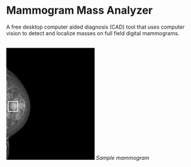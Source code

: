 # Mammogram Mass Analyzer
A free desktop computer aided diagnosis (CAD) tool that uses computer vision to detect and localize masses on full field digital mammograms.

<br>
<img src="https://github.com/vbookshelf/Mammogram-Mass-Analyzer/blob/main/images/sample_image.png" height="300"></img>
<i>Sample mammogram</i><br>
<br>
